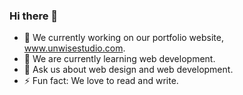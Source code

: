 ### Hi there 👋

- 🔭 We currently working on our portfolio website, www.unwisestudio.com.
- 🌱 We are currently learning web development. 
- 💬 Ask us about web design and web development. 
- ⚡ Fun fact: We love to read and write. 

